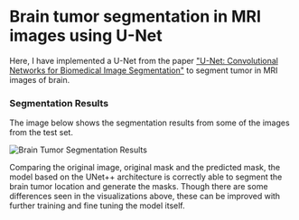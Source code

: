 # Brain tumor segmentation in MRI images using U-Net

Here, I have implemented a U-Net from the paper ["U-Net: Convolutional Networks for Biomedical
Image Segmentation"](https://arxiv.org/pdf/1505.04597.pdf) to segment tumor in MRI images of brain.

### Segmentation Results
The image below shows the segmentation results from some of the images from the test set.

![Brain Tumor Segmentation Results](https://github.com/iamsachinbagale/Brain-Tumor-Segmentation-Using-UNet/blob/main/Images/Segmentation_Results.png)

Comparing the original image, original mask and the predicted mask, the model based on the UNet++ architecture is correctly able to segment the brain tumor location and generate the masks. Though there are some differences seen in the visualizations above, these can be improved with further training and fine tuning the model itself.
